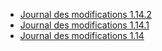 *   [Journal des modifications 1.14.2](changelog-1.14.2.md)
*   [Journal des modifications 1.14.1](changelog-1.14.1.md)
*   [Journal des modifications 1.14](changelog-1.14.md)
